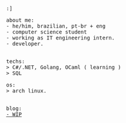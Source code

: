    <samp>
      :] 
      <br>
      <br>
      about me:<br>
             - he/him, brazilian, pt-br + eng <br>
             - computer science student<br>
             - working as IT engineering intern.<br>
             - developer.<br>
      <br>
      <br>
      techs:<br>
          > C#/.NET, Golang, OCaml ( learning )
          <br>
          > SQL
      <br>
      <br>
      os:<br>
        > arch linux.
      <br>
     <br>
     <br>
      blog:<br>
         <a href=""> - WIP</a>
      <b>
    </samp>
  </p>
</p>

